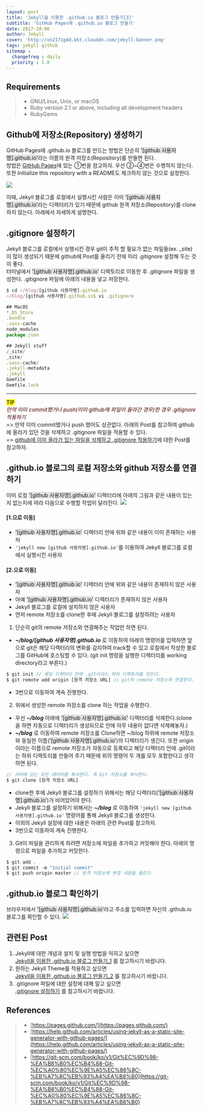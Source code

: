 ```yaml
---
layout: post
title: 'Jekyll을 이용한 .github.io 블로그 만들기[3]'
subtitle: 'GitHub Pages에 .github.io 블로그 만들기'
date: 2017-10-06
author: Jekyll
cover: 'http://on2171g4d.bkt.clouddn.com/jekyll-banner.png'
tags: jekyll github
sitemap :
  changefreq : daily
  priority : 1.0
---
```



## Requirements
> - GNU/Linux, Unix, or macOS
> - Ruby version 2.1 or above, including all development headers
> - RubyGems  


## Github에 저장소(Repository) 생성하기
GitHub Pages에 .github.io 블로그를 만드는 방법은 단순히 <span style="background-color: #e1e1e1">'[github 사용자명].github.io'</span>라는 이름의 원격 저장소(Repository)를 만들면 된다.  
방법은 [GitHub Pages](https://pages.github.com/)에 있는 ①번을 참고하자. 우선 ②~④번은 수행하지 않는다. 또한 Initialize this repository with a README도 체크하지 않는 것으로 설정한다.   

![](/images/JekyllStart3/JekyllStart3-create-repository.png)

이때, Jekyll 블로그를 로컬에서 실행시킨 사람은 이미 <span style="background-color: #e1e1e1">'[github 사용자명].github.io'</span>라는 디렉터리가 있기 때문에 github 원격 저장소(Repository)를 clone 하지 않는다.
아래에서 자세하게 설명한다.

## .gitignore 설정하기
Jekyll 블로그를 로컬에서 실행시킨 경우 git이 추적 할 필요가 없는 파일들(ex. \_site)이 많이 생성되기 때문에 github에 Post를 올리기 전에 미리 .gitignore 설정해 두는 것이 좋다.  
터미널에서 <span style="background-color: #e1e1e1">'[github 사용자명].github.io'</span> 디렉토리로 이동한 후 .gitignore 파일을 생성한다.
.gitignore 파일에 아래의 내용을 넣고 저장한다.
~~~javascript
$ cd ~/blog/[github 사용자명].github.io
~/blog/[github 사용자명].github.io$ vi .gitignore
~~~

~~~javascript
## MacOS
*.DS_Store
.bundle
.sass-cache
node_modules
package.json

## Jekyll stuff
/_site/
_site/
.sass-cache/
.jekyll-metadata
.jekyll
Gemfile
Gemfile.lock
~~~

---
<mark>TIP</mark>  
<span style="color:#4d0000">*만약 이미 commit했거나 push(이미 github에 파일이 올라간 경우)한 경우 .gitignore 적용하기*</span>  
=> 만약 이미 commit했거나 push 했어도 상관없다. 아래의 Post를 참고하여 github에 올라가 있던 것을 삭제하고 .gitignore 파일을 적용할 수 있다.  
=> [github에 이미 올라가 있는 파일을 삭제하고 .gitignore 적용하기](https://gmlwjd9405.github.io/2017/10/06/make-gitignore-file.html)에 대한 Post를 참고하자.



## .github.io 블로그의 로컬 저장소와 github 저장소를 연결하기
이미 로컬 <span style="background-color: #e1e1e1">'[github 사용자명].github.io'</span> 디렉터리에 아래의 그림과 같은 내용이 있는지 없는지에 따라 다음으로 수행할 작업이 달라진다.
  ![](/images/JekyllStart3/JekyllStart3-directory-structure.png)

#### [1.으로 이동]
- <span style="background-color: #e1e1e1">'[github 사용자명].github.io'</span> 디렉터리 안에 위와 같은 내용이 이미 존재하는 사용자
- `'jekyll new [github 사용자명].github.io'`를 이용하여 Jekyll 블로그를 로컬에서 실행시킨 사용자

#### [2.으로 이동]
- <span style="background-color: #e1e1e1">'[github 사용자명].github.io'</span> 디렉터리 안에 위와 같은 내용이 존재하지 않은 사용자
- 아예 <span style="background-color: #e1e1e1">'[github 사용자명].github.io'</span> 디렉터리가 존재하지 않은 사용자
- Jekyll 블로그를 로컬에 설치하지 않은 사용자
- 먼저 remote 저장소를 clone한 후에 Jekyll 블로그를 설정하려는 사용자

1. 단순히 git의 remote 저장소와 연결해주는 작업만 하면 된다.  
  * ***~/blog/[github 사용자명].github.io***
  로 이동하여 아래의 명령어를 입력하면 앞으로 git은 해당 디렉터리의 변화를 감지하여 track할 수 있고 로컬에서 작성한 블로그를 GitHub에 호스팅할 수 있다.
  (git init 명령을 실행한 디렉터리를 working directory라고 부른다.)
  ~~~javascript
  $ git init // 해당 디렉터리 안에 .git이라는 하위 디렉토리를 만든다.
  $ git remote add origin [원격 저장소 URL] // git의 remote 저장소와 연결한다.
  ~~~
  * 3번으로 이동하여 계속 진행한다.
2. 위에서 생성한 remote 저장소를 clone 하는 작업을 수행한다.
  * 우선 ***~/blog***
  아래에 <span style="background-color: #e1e1e1">'[github 사용자명].github.io'</span> 디렉터리를 삭제한다.(clone을 하면 자동으로 디렉터리가 생성되므로 안에 아무 내용이 없다면 삭제해놓자.)
  * ***~/blog***
  로 이동하여 remote 저장소를 Clone하면 ~/blog 하위에 remote 저장소와 동일한 이름(<span style="background-color: #e1e1e1">'[github 사용자명].github.io'</span>)의 디렉터리가 생긴다. 또한 origin이라는 이름으로 remote 저장소가 자동으로 등록되고 해당 디렉터리 안에 .git이라는 하위 디렉토리를 만들어 주기 때문에 위의 명령어 두 개를 모두 포함한다고 생각하면 된다.
  ~~~javascript
  // 서버에 있는 모든 데이터를 복사한다. 즉 Git 저장소를 복사한다.
  $ git clone [원격 저장소 URL]
  ~~~
  * clone한 후에 Jekyll 블로그를 설정하기 위해서는 해당 디렉터리(<span style="background-color: #e1e1e1">'[github 사용자명].github.io'</span>)가 비어있어야 한다.
  * Jekyll 블로그를 설정하기 위해서는 ***~/blog***
  로 이동하여 `'jekyll new [github 사용자명].github.io'` 명령어를 통해 Jekyll 블로그를 생성한다.
  * 이외의 Jekyll 설정에 대한 내용은 아래의 관련 Post를 참고하자.
  * 3번으로 이동하여 계속 진행한다.
3. Git이 파일을 관리하게 하려면 저장소에 파일을 추가하고 커밋해야 한다. 아래의 명령으로 파일을 추가하고 커밋한다.  
~~~javascript
$ git add .
$ git commit -m "Initial commit"
$ git push origin master // 원격 저장소에 변경 내용을 올린다.
~~~


## .github.io 블로그 확인하기
브라우저에서 <span style="background-color: #e1e1e1">'[github 사용자명].github.io'</span>라고 주소를 입력하면 자신의 .github.io 블로그를 확인할 수 있다.
![](/images/JekyllStart3/JekyllStart3-heejeong-blog-main.png)


## 관련된 Post
1. Jekyll에 대한 개념과 설치 및 실행 방법을 익히고 싶으면  
    [Jekyll을 이용한 .github.io 블로그 만들기_1](https://gmlwjd9405.github.io/2017/10/06/Jekyll-github.io-blog-1.html) 를 참고하시기 바랍니다.
2. 원하는 Jekyll Theme를 적용하고 싶으면  
    [Jekyll을 이용한 .github.io 블로그 만들기_2](https://gmlwjd9405.github.io/2017/10/06/Jekyll-github.io-blog-2.html) 를 참고하시기 바랍니다.
3. .gitignore 파일에 대한 설정에 대해 알고 싶으면  
    [.gitignore 설정하기](https://gmlwjd9405.github.io/2017/10/06/make-gitignore-file.html) 를 참고하시기 바랍니다.



## References
> - [https://pages.github.com/](https://pages.github.com/)
> - [https://help.github.com/articles/using-jekyll-as-a-static-site-generator-with-github-pages/](https://help.github.com/articles/using-jekyll-as-a-static-site-generator-with-github-pages/)
> - [https://git-scm.com/book/ko/v1/Git%EC%9D%98-%EA%B8%B0%EC%B4%88-Git-%EC%A0%80%EC%9E%A5%EC%86%8C-%EB%A7%8C%EB%93%A4%EA%B8%B0](https://git-scm.com/book/ko/v1/Git%EC%9D%98-%EA%B8%B0%EC%B4%88-Git-%EC%A0%80%EC%9E%A5%EC%86%8C-%EB%A7%8C%EB%93%A4%EA%B8%B0)
